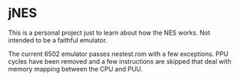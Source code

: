 # jNES

This is a personal project just to learn about how the NES works. Not intended to be a faithful emulator. 

The current 6502 emulator passes nestest.rom with a few exceptions. PPU cycles have been removed and a few instructions are skipped that deal with memory mapping between the CPU and PUU.
